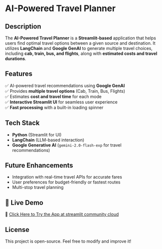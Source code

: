 # AI-Powered Travel Planner

## Description  
The **AI-Powered Travel Planner** is a **Streamlit-based** application that helps users find optimal travel options between a given source and destination. It utilizes **LangChain** and **Google GenAI** to generate multiple travel choices, including **cab, train, bus, and flights**, along with **estimated costs and travel durations**.  

## Features  
✅ AI-powered travel recommendations using **Google GenAI**  
✅ Provides **multiple travel options** (Cab, Train, Bus, Flights)  
✅ Estimates **cost and travel time** for each mode  
✅ **Interactive Streamlit UI** for seamless user experience  
✅ **Fast processing** with a built-in loading spinner  

## Tech Stack  
- **Python** (Streamlit for UI)  
- **LangChain** (LLM-based interaction)  
- **Google Generative AI** (`gemini-2.0-flash-exp` for travel recommendations)  

## Future Enhancements
- Integration with real-time travel APIs for accurate fares
- User preferences for budget-friendly or fastest routes
- Multi-stop travel planning

## 🚀 Live Demo  
🔗 [Click Here to Try the App at streamlit community cloud](https://ai-travel-planner-l2kgg9xfgirb7yj6bbvr72.streamlit.app/) 

## License
This project is open-source. Feel free to modify and improve it! 
